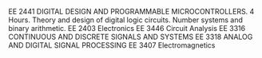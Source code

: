 EE 2441 DIGITAL DESIGN AND PROGRAMMABLE MICROCONTROLLERS. 4 Hours. Theory and design of digital logic circuits. Number systems and binary arithmetic.
EE 2403 Electronics
EE 3446 Circuit Analysis
EE 3316 CONTINUOUS AND DISCRETE SIGNALS AND SYSTEMS
EE 3318 ANALOG AND DIGITAL SIGNAL PROCESSING
EE 3407 Electromagnetics
